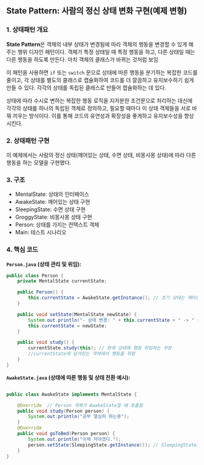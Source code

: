 ##  State Pattern: 사람의 정신 상태 변화 구현(예제 변형)

### 1. 상태패턴 개요
**State Pattern**은 객체의 내부 상태가 변경됨에 따라 객체의 행동을 변경할 수 있게 해주는 행위 디자인 패턴이다. 객체가 특정 상태일 때 특정 행동을 하고, 다른 상태일 때는 다른 행동을 하도록 만든다. 마치 객체의 클래스가 바뀌는 것처럼 보임

이 패턴을 사용하면 `if` 또는 `switch` 문으로 상태에 따른 행동을 분기하는 복잡한 코드를 줄이고, 각 상태를 별도의 클래스로 캡슐화하여 코드를 더 깔끔하고 유지보수하기 쉽게 만들 수 있다.
각각의 상태를 독립된 클래스로 만들어 캡슐화하는 데 있다.

상태에 따라 수시로 변하는 복잡한 행동 로직을 지저분한 조건문으로 처리하는 대신에 각각의 상태를 하나의 독립된 객체로 정의하고, 필요할 때마다 이 상태 객체들을 서로 바꿔 끼우는 방식이다. 이를 통해 코드의 유연성과 확장성을 좋게하고 유지보수성을 향상 시킨다.

### 2. 상태패턴 구현
이 예제에서는 사람의 정신 상태(깨어있는 상태, 수면 상태, 비몽사몽 상태)에 따라 다른 행동을 하는 모델을 구현했다.

### 3. 구조
- MentalState: 상태의 인터페이스
- AwakeState: 깨어있는 상태 구현
- SleepingState: 수면 상태 구현
- GroggyState: 비몽사몽 상태 구현
- Person: 상태를 가지는 컨텍스트 객체
- Main: 테스트 시나리오

### 4. 핵심 코드
**`Person.java` (상태 관리 및 위임):**
```java
public class Person {
    private MentalState currentState;

    public Person() {
        this.currentState = AwakeState.getInstance(); // 초기 상태는 깨어있도록 설정
    }

    public void setState(MentalState newState) {
        System.out.println("- 상태 변경: " + this.currentState + " -> " + newState);
        this.currentState = newState;
    }

    public void study() {
        currentState.study(this); // 현재 상태에 행동 위임하는 부분
        //currentState에 담겨있는 객체에서 행동을 취함
    }
}
```
**`AwakeState.java` (상태에 따른 행동 및 상태 전환 예시):**
```java

public class AwakeState implements MentalState {

    @Override  // Person 객체가 AwakeState일 때 호출됨
    public void study(Person person) {
        System.out.println("공부 열심히 하는중");
    }
    @Override
    public void goToBed(Person person) {
        System.out.println("이제 자야겠다.");
        person.setState(SleepingState.getInstance()); // SleepingState로 상태 변경
    }
}
```
